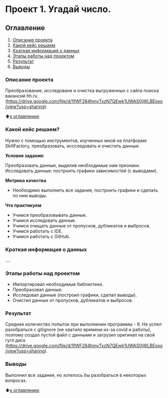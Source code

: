 # Проект 1. Угадай число.

## Оглавление
1. [Описание проекта](https://github.com/Zhmih88/Training/tree/main/project_1/README.md#Описание-проекта)
2. [Какой кейс решаем](https://github.com/Zhmih88/Training/tree/main/project_1/README.md#Какой-кейс-решаем)
3. [Краткая информация о данных](https://github.com/Zhmih88/Training/tree/main/project_1/README.md#ОКраткая-информация-о-данных)
4. [Этапы работы над проектом](https://github.com/Zhmih88/Training/tree/main/project_1/README.md#Этапы-работы-над-проектом)
5. [Результат](https://github.com/Zhmih88/Training/tree/main/project_1/README.md#Результат)
6. [Выводы](https://github.com/Zhmih88/Training/tree/main/project_1/README.md#Выводы)

### Описание проекта
Преобразование, исследоване и очистка выгруженных с сайта поиска вакансий hh.ru (https://drive.google.com/file/d/1fWF284hmvTxzN7QEwk1UWAS0jWLBEpxo/view?usp=sharing).

:arrow_up:[к оглавлению](https://github.com/Zhmih88/Training/tree/main/project_1/README.md#Оглавление)


### Какой кейс решаем?
Нужно с помощью инструментов, изученных мной на платформе SkillFactory, преобразовать, иссследовать и очистить данные.

**Условия задания:**

Преобразовать данные, выделив необходимые нам признаки. Исследовать данные: построить графики зависимостей (с выводами).


**Метрика качества**
- Необходимо выполнить все задания, построить графики и сделать по ним выводы.

**Что практикуем**
- Учимся преобразовывать данные.
- Учимся исследовать данные.
- Учимся очищать данные от пропусков, дубликатов и выбросов.
- Учимся работать с IDE.
- Учимся работать с GitHub.

### Краткая информация о данных
....

### Этапы работы над проектом
+ Импортировал необходимые библиотеки.
+ Преобразовал данные.
+ Исследовал данные (построил графики, сделал выводы).
+ Очистил данные от пропусков, дубликатов и выбросов.

### Результат
Среднее количество попыток при выполнении программы - 9.
Не успел разобраться с gitignore (не хватило времени из-за covid и работы), поэтому создал пустой файл с данными и загрузил оригинал на свой гугл диск (https://drive.google.com/file/d/1fWF284hmvTxzN7QEwk1UWAS0jWLBEpxo/view?usp=sharing).

### Выводы
Выполнил все задания, но хотелось бы разобраться в некоторых вопросах.

:arrow_up:[к оглавлению](https://github.com/Zhmih88/Training/tree/main/project_1/README.md#Оглавление)
